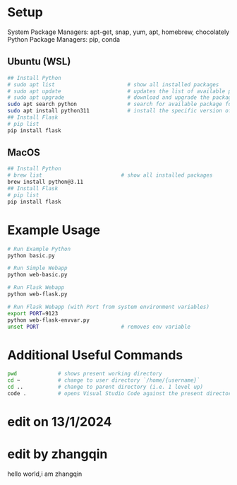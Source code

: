 # Setup
System Package Managers: apt-get, snap, yum, apt, homebrew, chocolately
Python Package Managers: pip, conda

## Ubuntu (WSL)
``` sh
## Install Python
# sudo apt list                       # show all installed packages
# sudo apt update                     # updates the list of available packages for install (often needed on first boot, or after sometime)
# sudo apt upgrade                    # download and upgrade the package
sudo apt search python                # search for available package for installation
sudo apt install python311            # install the specific version of python
## Install Flask
# pip list
pip install flask
```

## MacOS
``` sh
## Install Python
# brew list                         # show all installed packages
brew install python@3.11
## Install Flask
# pip list
pip install flask
```

# Example Usage
``` sh
# Run Example Python
python basic.py

# Run Simple Webapp
python web-basic.py

# Run Flask Webapp
python web-flask.py

# Run Flask Webapp (with Port from system environment variables)
export PORT=9123
python web-flask-envvar.py
unset PORT                          # removes env variable
```

# Additional Useful Commands
``` sh
pwd             # shows present working directory
cd ~            # change to user directory `/home/{username}`
cd ..           # change to parent directory (i.e. 1 level up)
code .          # opens Visual Studio Code against the present directory
```
# edit on 13/1/2024

# edit by zhangqin

hello world,i am zhangqin